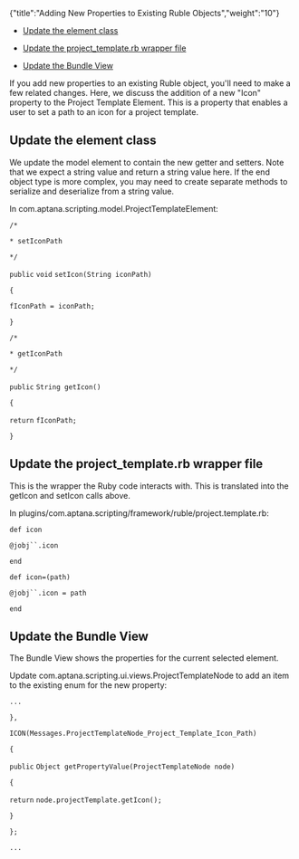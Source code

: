 {"title":"Adding New Properties to Existing Ruble Objects","weight":"10"}

* [Update the element class](#Updatetheelementclass)

* [Update the project\_template.rb wrapper file](#Updatetheproject_template.rbwrapperfile)

* [Update the Bundle View](#UpdatetheBundleView)


If you add new properties to an existing Ruble object, you'll need to make a few related changes. Here, we discuss the addition of a new "Icon" property to the Project Template Element. This is a property that enables a user to set a path to an icon for a project template.

## Update the element class

We update the model element to contain the new getter and setters. Note that we expect a string value and return a string value here. If the end object type is more complex, you may need to create separate methods to serialize and deserialize from a string value.

In com.aptana.scripting.model.ProjectTemplateElement:

`/*`

`* setIconPath`

`*/`

`public`  `void` `setIcon(String iconPath)`

`{`

`fIconPath = iconPath;`

`}`

`/*`

`* getIconPath`

`*/`

`public` `String getIcon()`

`{`

`return` `fIconPath;`

`}`

## Update the project\_template.rb wrapper file

This is the wrapper the Ruby code interacts with. This is translated into the getIcon and setIcon calls above.

In plugins/com.aptana.scripting/framework/ruble/project.template.rb:

`def icon`

`@jobj``.icon`

`end`

`def icon=(path)`

`@jobj``.icon = path`

`end`

## Update the Bundle View

The Bundle View shows the properties for the current selected element.

Update com.aptana.scripting.ui.views.ProjectTemplateNode to add an item to the existing enum for the new property:

`...`

`},`

`ICON(Messages.ProjectTemplateNode_Project_Template_Icon_Path)`

`{`

`public` `Object getPropertyValue(ProjectTemplateNode node)`

`{`

`return` `node.projectTemplate.getIcon();`

`}`

`};`

`...`
